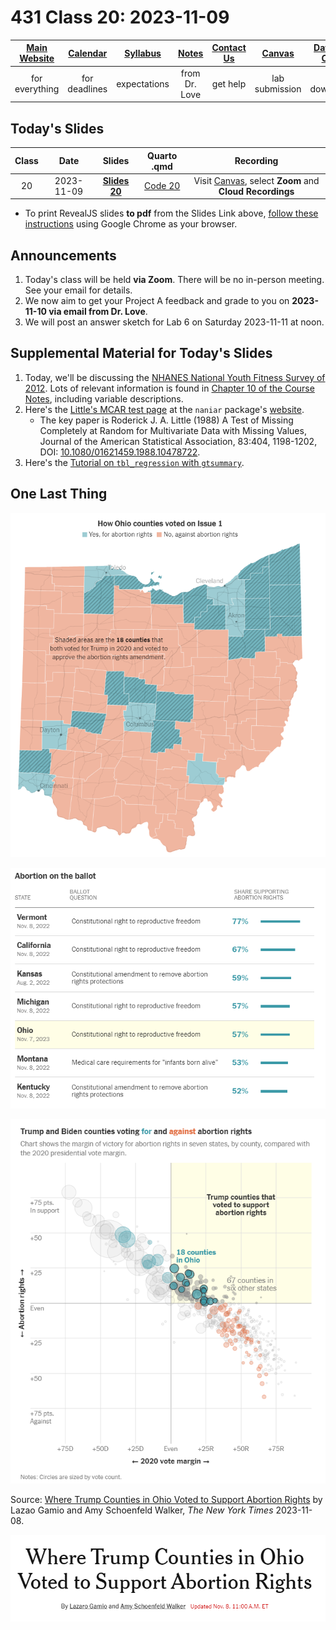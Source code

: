 # 431 Class 20: 2023-11-09

[Main Website](https://thomaselove.github.io/431-2023/) | [Calendar](https://thomaselove.github.io/431-2023/calendar.html) | [Syllabus](https://thomaselove.github.io/431-syllabus-2023/) | [Notes](https://thomaselove.github.io/431-notes/) | [Contact Us](https://thomaselove.github.io/431-2023/contact.html) | [Canvas](https://canvas.case.edu) | [Data and Code](https://github.com/THOMASELOVE/431-data)
:-----------: | :--------------: | :----------: | :---------: | :-------------: | :-----------: | :------------:
for everything | for deadlines | expectations | from Dr. Love | get help | lab submission | for downloads

## Today's Slides

Class | Date | Slides | Quarto .qmd | Recording
:---: | :--------: | :------: | :------: | :-------------:
20 | 2023-11-09 | **[Slides 20](https://thomaselove.github.io/431-slides-2023/class20.html)** | [Code 20](https://thomaselove.github.io/431-slides-2023/class20.qmd) | Visit [Canvas](https://canvas.case.edu/), select **Zoom** and **Cloud Recordings**

- To print RevealJS slides **to pdf** from the Slides Link above, [follow these instructions](https://quarto.org/docs/presentations/revealjs/presenting.html#print-to-pdf) using Google Chrome as your browser.

## Announcements

1. Today's class will be held **via Zoom**. There will be no in-person meeting. See your email for details.
2. We now aim to get your Project A feedback and grade to you on **2023-11-10 via email from Dr. Love**.
3. We will post an answer sketch for Lab 6 on Saturday 2023-11-11 at noon.

## Supplemental Material for Today's Slides

1. Today, we'll be discussing the [NHANES National Youth Fitness Survey of 2012](https://www.cdc.gov/nchs/nnyfs/index.htm). Lots of relevant information is found in [Chapter 10 of the Course Notes](https://thomaselove.github.io/431-notes/10-nnyfs_foundations.html), including variable descriptions.
2. Here's the [Little's MCAR test page](https://naniar.njtierney.com/reference/mcar_test.html) at the `naniar` package's [website](https://naniar.njtierney.com/).
    - The key paper is Roderick J. A. Little (1988) A Test of Missing Completely at Random for Multivariate Data with Missing Values, Journal of the American Statistical Association, 83:404, 1198-1202, DOI: [10.1080/01621459.1988.10478722](https://www.tandfonline.com/doi/abs/10.1080/01621459.1988.10478722).
3. Here's the [Tutorial on `tbl_regression` with `gtsummary`](https://www.danieldsjoberg.com/gtsummary/articles/tbl_regression.html).

## One Last Thing

![](https://github.com/THOMASELOVE/431-classes-2023/blob/main/class20/images/ohio_results.png)

![](https://github.com/THOMASELOVE/431-classes-2023/blob/main/class20/images/state_results.png)

![](https://github.com/THOMASELOVE/431-classes-2023/blob/main/class20/images/rights_by_county.png)

Source: [Where Trump Counties in Ohio Voted to Support Abortion Rights](https://www.nytimes.com/interactive/2023/11/08/us/politics/ohio-abortion-rights-county-vote.html) by Lazao Gamio and Amy Schoenfeld Walker, *The New York Times* 2023-11-08.

![](https://github.com/THOMASELOVE/431-classes-2023/blob/main/class20/images/source.png)
